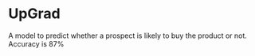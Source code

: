 # UpGrad
A model to predict whether a prospect is likely to buy the product or not.
Accuracy is 87%
